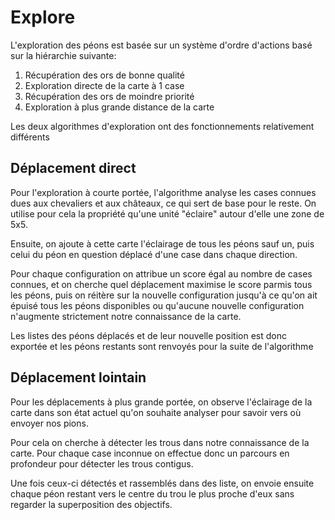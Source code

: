 # Explore

L'exploration des péons est basée sur un système d'ordre d'actions basé sur la hiérarchie suivante:

1. Récupération des ors de bonne qualité
1. Exploration directe de la carte à 1 case
1. Récupération des ors de moindre priorité
1. Exploration à plus grande distance de la carte

Les deux algorithmes d'exploration ont des fonctionnements relativement différents

## Déplacement direct

Pour l'exploration à courte portée, l'algorithme analyse les cases connues dues aux chevaliers et aux châteaux, ce qui sert de base pour le reste. On utilise pour cela la propriété qu'une unité "éclaire" autour d'elle une zone de 5x5.

Ensuite, on ajoute à cette carte l'éclairage de tous les péons sauf un, puis celui du péon en question déplacé d'une case dans chaque direction.

Pour chaque configuration on attribue un score égal au nombre de cases connues, et on cherche quel déplacement maximise le score parmis tous les péons, puis on réitère sur la nouvelle configuration jusqu'à ce qu'on ait épuisé tous les péons disponibles ou qu'aucune nouvelle configuration n'augmente strictement notre connaissance de la carte.

Les listes des péons déplacés et de leur nouvelle position est donc exportée et les péons restants sont renvoyés pour la suite de l'algorithme

## Déplacement lointain

Pour les déplacements à plus grande portée, on observe l'éclairage de la carte dans son état actuel qu'on souhaite analyser pour savoir vers où envoyer nos pions.

Pour cela on cherche à détecter les trous dans notre connaissance de la carte. Pour chaque case inconnue on effectue donc un parcours en profondeur pour détecter les trous contigus.

Une fois ceux-ci détectés et rassemblés dans des liste, on envoie ensuite chaque péon restant vers le centre du trou le plus proche d'eux sans regarder la superposition des objectifs.